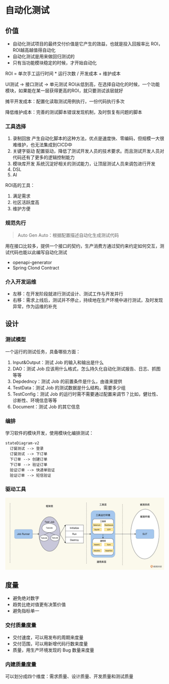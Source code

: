 
# 自动化测试

## 价值

- 自动化测试项目的最终交付价值是它产生的效益，也就是投入回报率比 ROI，ROI越高越值得自动化
- 自动化测试是用来做回归测试的
- 只有当功能模块稳定的时候，才开始自动化

ROI = 单次手工运行时间 * 运行次数 / 开发成本 + 维护成本

UI测试 -> 接口测试 -> 单元测试 ROI从低到高，在选择自动化的时候，一个功能模块，如果能在某一层获得更高的ROI，就只要测试该层就好

摊平开发成本：配置化读取测试用例执行，一份代码执行多次

降低维护成本：完善的测试脚本错误发现机制，及时恢复有问题的脚本

### 工具选择

1. 录制回放 产生自动化脚本的这种方法，优点是速度快、零编码，但规模一大很难维护，也无法集成到CICD中
2. 关键字驱动 配置驱动，降低了测试开发人员的技术要求。而且测试开发人员对代码还有了更多的逻辑控制能力
3. 模块库开发 系统沉淀好相关的测试能力，让顶层测试人员来调包进行开发
4. DSL
5. AI

ROI高的工具：

1. 满足需求
2. 社区活跃度高
3. 维护方便

### 规范先行

> Auto Gen Auto：根据配置描述自动化生成测试代码

用在接口比较多，提供一个接口的契约，生产消费方通过契约来约定如何交互，测试代码也能以此编写自动化测试

- openapi-generator
- Spring Clond Contract

### 介入开发运维

- 左移：在开发阶段就进行测试设计、测试工作与开发并行
- 右移：需求上线后，测试并不停止，持续地在生产环境中进行测试，及时发现异常，作为运维的补充

## 设计

### 测试模型

一个运行的测试任务，具备哪些方面：

1. Input&Output：测试 Job 的输入和输出是什么
2. DAO：测试 Job 应该用什么格式，怎么持久化自动化测试报告、日志、抓图等等
3. Depdedncy：测试 Job 的前置条件是什么，由谁来提供
4. TestData：测试 Job 的测试数据是什么结构，需要多少组
5. TestConfig：测试 Job 的运行时需不需要通过配置来调节？比如，健壮性、诊断性、环境信息等等
6. Document：测试 Job 的其它信息

### 编排

学习软件的模块开发，使用模块化编排测试：

```mermaid
stateDiagram-v2
  订餐测试 --> 登录
  订餐测试 --> 下订单
  下订单 --> 创建订单
  下订单 --> 验证订单
  验证订单 --> 快递单验证
  验证订单 --> 短信验证
```

### 驱动工具

![20221211144738](/assets/20221211144738.webp)

## 度量

- 避免绝对数字
- 趋势比绝对值更有决策价值
- 避免指标单一

### 交付质量度量

- 交付速度，可以用发布的周期来度量
- 交付范围，可以用新增代码行数来度量
- 质量，用生产环境发现的 Bug 数量来度量

### 内建质量度量

可以划分成四个维度：需求质量、设计质量、开发质量和测试质量
